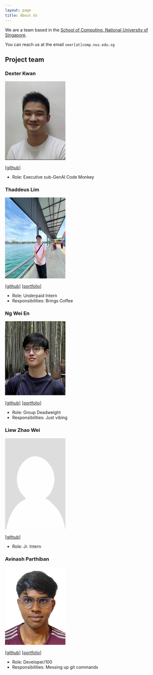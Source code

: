 ```yaml
---
layout: page
title: About Us
---
```


We are a team based in the [School of Computing, National University of Singapore](https://www.comp.nus.edu.sg).

You can reach us at the email `seer[at]comp.nus.edu.sg`

## Project team

### Dexter Kwan

<img src="images/dexterkwxn.png" width="200px">

[[github](https://github.com/dexterkwxn)]

* Role: Executive sub-GenAI Code Monkey

### Thaddeus Lim

<img src="images/lyhthaddeus.png" width="200px">

[[github](http://github.com/lyhthaddeus)]
[[portfolio](team/johndoe.md)]

* Role: Underpaid Intern
* Responsibilities: Brings Coffee

### Ng Wei En

<img src="images/weien02.png" width="200px">

[[github](http://github.com/weien02)] [[portfolio](team/johndoe.md)]

* Role: Group Deadweight
* Responsibilities: Just vibing

### Liew Zhao Wei

<img src="images/zwliew.png" width="200px">

[[github](https://github.com/zwliew)]

* Role: Jr. Intern

### Avinash Parthiban

<img src="images/avinazz3.png" width="200px">

[[github](http://github.com/avinazz3)]
[[portfolio](team/avinash.md)]

* Role: Developer/100
* Responsibilities: Messing up git commands

